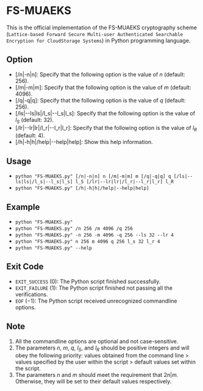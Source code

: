 # FS-MUAEKS

This is the official implementation of the FS-MUAEKS cryptography scheme (``Lattice-based Forward Secure Multi-user Authenticated Searchable Encryption for CloudStorage Systems``) in Python programming language. 

## Option

- [/n|-n|n]: Specify that the following option is the value of $n$ (default: $256$). 
- [/m|-m|m]: Specify that the following option is the value of $m$ (default: $4096$). 
- [/q|-q|q]: Specify that the following option is the value of $q$ (default: $256$). 
- [/ls|--ls|ls|/l_s|--l_s|l_s]: Specify that the following option is the value of $l_S$ (default: $32$). 
- [/lr|--lr|lr|/l_r|--l_r|l_r]: Specify that the following option is the value of $l_R$ (default: $4$). 
- [/h|-h|h|/help|--help|help]: Show this help information. 

## Usage

- ``python "FS-MUAEKS.py" [/n|-n|n] n [/m|-m|m] m [/q|-q|q] q [/ls|--ls|ls|/l_s|--l_s|l_s] l_S [/lr|--lr|lr|/l_r|--l_r|l_r] l_R``
- ``python "FS-MUAEKS.py" [/h|-h|h|/help|--help|help]``

## Example

- ``python "FS-MUAEKS.py"``
- ``python "FS-MUAEKS.py" /n 256 /m 4096 /q 256``
- ``python "FS-MUAEKS.py" -n 256 -m 4096 -q 256 --ls 32 --lr 4``
- ``python "FS-MUAEKS.py" n 256 m 4096 q 256 l_s 32 l_r 4``
- ``python "FS-MUAEKS.py" --help``

## Exit Code
- ``EXIT_SUCCESS`` ($0$): The Python script finished successfully. 
- ``EXIT_FAILURE`` ($1$): The Python script finished not passing all the verifications. 
- ``EOF`` ($-1$): The Python script received unrecognized commandline options. 

## Note

1) All the commandline options are optional and not case-sensitive. 
2) The parameters $n$, $m$, $q$, $l_S$, and $l_R$ should be positive integers and will obey the following priority: values obtained from the command line > values specified by the user within the script > default values set within the script. 
3) The parameters $n$ and $m$ should meet the requirement that $2n | m$. Otherwise, they will be set to their default values respectively. 

